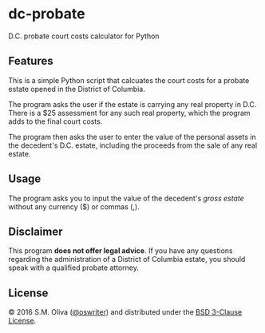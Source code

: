 # dc-probate
D.C. probate court costs calculator for Python

## Features
This is a simple Python script that calcuates the court costs for a probate estate opened in the District of Columbia.

The program asks the user if the estate is carrying any real property in D.C. There is a $25 assessment for any such real property, which the program adds to the final court costs.

The program then asks the user to enter the value of the personal assets in the decedent's D.C. estate, including the proceeds from the sale of any real estate.

## Usage
The program asks you to input the value of the decedent's *gross estate* without any currency ($) or commas (,). 

## Disclaimer
This program **does not offer legal advice**. If you have any questions regarding the administration of a District of Columbia estate, you should speak with a qualified probate attorney.

## License
© 2016 S.M. Oliva ([@oswriter](https://github.com/oswriter)) and distributed under the [BSD 3-Clause License](https://opensource.org/licenses/BSD-3-Clause).
